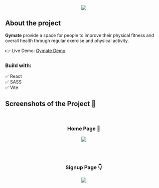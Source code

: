<div align='center'><img src='https://res.cloudinary.com/razaq/image/upload/v1687897046/gymate/logo-white_bc6pze.svg'/></div>

<h2>About the project</h2>

  <p><b>Gymate</b> provide a space for people to improve their physical fitness and overall health through regular exercise and physical activity.</p>

👉 Live Demo: <a href='https://gymateweb.vercel.app/'>Gymate Demo</a>

<h3>Build with:</h3>

:white_check_mark: React <br>
:white_check_mark: SASS <br>
:white_check_mark: Vite <br>

<h2>Screenshots of the Project 📸</h2>
<br>
<h3 align='center'>Home Page 🏡</h3>

<div align='center'>
<img src='[https://res.cloudinary.com/razaq/image/upload/v1687896917/gymate/gymateHome_j8fh1c.png](https://res.cloudinary.com/razaq/image/upload/v1687896917/gymate/gymateHome_j8fh1c.png)'/>

</div>

<br><br>

<h3 align='center'>Signup Page 👇</h3>

<div align='center'>
<img src='https://res.cloudinary.com/razaq/image/upload/v1687896909/gymate/gymateSignup_ls5qvf.png'/>
</div>
<br>
<br>
<br>
<br>
